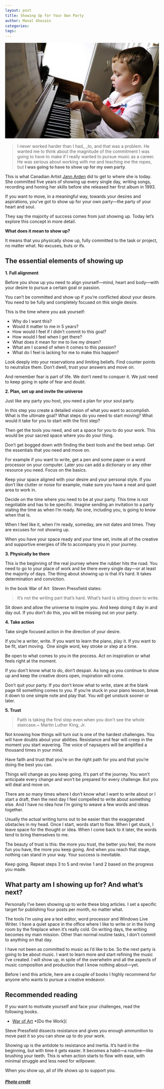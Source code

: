 ```yaml
---
layout: post
title: Showing Up for Your Own Party
author: Manal Ghosain
categories:
tags:
---
```


![Playing piano](/images/piano.jpg)

> I never worked harder than I had_ _to, and that was a problem. He wanted me to think about the magnitude of the commitment I was going to have to make if I really wanted to pursue music as a career. He was serious about working with me and teaching me the ropes, but **I was going to have to show up for my own party**.

This is what Canadian Artist [Jann Arden](http://www.amazon.com/Falling-Backwards-Memoir-Jann-Arden/dp/0307399842/ref=sr_1_1?ie=UTF8&qid=1324514031&sr=8-1) did to get to where she is today. She committed five years of showing up every single day, writing songs, recording and honing her skills before she released her first album in 1993. 

If you want to move, in a meaningful way, towards your desires and aspirations, you've got to show up for your own party—the party of your heart and soul. 

They say the majority of success comes from just showing up. Today let’s explore this concept in more detail. 

**What does it mean to show up?** 

It means that you physically show up, fully committed to the task or project, no matter what. No excuses, buts or ifs. 

## The essential elements of showing up

**1. Full alignment** 

Before you show up you need to align yourself—mind, heart and body—with your desire to pursue a certain goal or passion.  

You can’t be committed and show up if you’re conflicted about your desire. You need to be fully and completely focused on this single desire. 

This is the time where you ask yourself: 

  * Why do I want this?
  * Would it matter to me in 5 years?
  * How would I feel if I didn’t commit to this goal?
  * How would I feel when I get there?
  * What does it mean for me to live my dream?
  * What am I scared of when it comes to this passion?
  * What do I feel is lacking for me to make this happen?

Look deeply into your reservations and limiting beliefs. Find counter points to neutralize them. Don’t dwell, trust your answers and move on. 

And remember fear is part of life. We don’t need to conquer it. We just need to keep going in spite of fear and doubt. 

**2. Plan, set up and invite the universe** 

Just like any party you host, you need a plan for your soul party.

In this step you create a detailed vision of what you want to accomplish. What is the ultimate goal? What steps do you need to start moving?  What would it take for you to start with the first step?

Then get the tools you need, and set a space for you to do your work. This would be your sacred space where you do your thing.

Don’t get bogged down with finding the best tools and the best setup. Get the essentials that you need and move on.

For example if you want to write, get a pen and some paper or a word processor on your computer. Later you can add a dictionary or any other resource you need. Focus on the basics.

Keep your space aligned with your desire and your personal style. If you don’t like clutter or noise for example, make sure you have a neat and quiet area to work in.

Decide on the time where you need to be at your party. This time is not negotiable and has to be specific. Imagine sending an invitation to a party stating the time as when I’m ready. No one, including you, is going to know when that is.

When I feel like it, when I’m ready, someday, are not dates and times. They are excuses for not showing up.

When you have your space ready and your time set, invite all of the creative and supportive energies of life to accompany you in your journey. 

**3. Physically be there** 

This is the beginning of the real journey where the rubber hits the road. You need to go to your place of work and be there every single day—or at least the majority of days. The thing about showing up is that it’s hard. It takes determination and conviction. 

In the book War of Art  Steven Pressfield states: 

> It’s not the writing part that’s hard. What’s hard is sitting down to write.

Sit down and allow the universe to inspire you. And keep doing it day in and day out. If you don’t do this, you will be missing out on your party. 

**4. Take action** 

Take single focused action in the direction of your desire. 

If you’re a writer, write. If you want to learn the piano, play it. If you want to be fit, start moving.  One single word, key stroke or step at a time. 

Be open to what comes to you in the process. Act on inspiration or what feels right at the moment. 

If you don’t know what to do, don’t despair. As long as you continue to show up and keep the creative doors open, inspiration will come. 

Don’t quit your party. If you don’t know what to write, stare at the blank page till something comes to you. If you’re stuck in your piano lesson, break it down to one simple note and play that. You will get unstuck sooner or later. 

**5. Trust**

> Faith is taking the first step even when you don't see the whole staircase.~ Martin Luther King, Jr.

Not knowing how things will turn out is one of the hardest challenges. You will have doubts about your abilities. Resistance and fear will creep in the moment you start wavering. The voice of naysayers will be amplified a thousand times in your mind.

Have faith and trust that you’re on the right path for you and that you’re doing the best you can.

Things will change as you keep going. It’s part of the journey. You won’t anticipate every change and won’t be prepared for every challenge. But you will deal and move on.

There are so many times where I don’t know what I want to write about or I start a draft, then the next day I feel compelled to write about something else. And I have no idea how I’m going to weave a few words and ideas together.

Usually the actual writing turns out to be easier than the exaggerated obstacles in my head. Once I start, words start to flow. When I get stuck, I leave space for the thought or idea. When I come back to it later, the words tend to bring themselves to me.

The beauty of trust is this: the more you trust, the better you feel, the more fun you have, the more you keep going. And when you reach that stage, nothing can stand in your way. Your success is inevitable.

Keep going. Repeat steps 3 to 5 and revise 1 and 2 based on the progress you made.

## What party am I showing up for? And what’s next?

Personally I’ve been showing up to write these blog articles. I set a specific target for publishing four posts per month, no matter what.

The tools I’m using are a text editor, word processor and Windows Live Writer. I have a quiet space in the office where I like to write or in the living room by the fireplace when it’s really cold. On writing days, the writing becomes my main mission. Other than normal routine tasks, I don’t commit to anything on that day.

I have not been as committed to music as I’d like to be. So the next party is going to be about music. I want to learn more and start refining the music I’ve created. I will show up, in spite of the overwhelm and all the aspects of music composition and production that I know nothing about—yet.

Before I end this article, here are a couple of books I highly recommend for anyone who wants to pursue a creative endeavor.

## Recommended reading

If you want to motivate yourself and face your challenges, read the following books. 

  * [War of Art](http://www.amazon.com/War-Art-Through-Creative-Battles/dp/0446691437/ref=sr_1_1?ie=UTF8&qid=1324508481&sr=8-1)
    *[Do the Work](

Steve Pressfield dissects resistance and gives you enough ammunition to move past it so you can show up to do your work.

Showing up is the antidote to resistance and inertia. It’s hard in the beginning, but with time it gets easier. It becomes a habit—a routine—like brushing your teeth. This is when action starts to flow with ease, with minimal struggle and less need for willpower.

When you show up, all of life shows up to support you.

##### [Photo credit](http://www.flickr.com/photos/merille/4873418327/)
